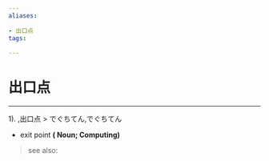 ```yaml
---
aliases:
    
- 出口点
tags:
    
---
```


# 出口点
---
1).
,出口点 > でぐちてん,でぐちてん

- exit point
**( Noun; Computing)**
> see also: 
            